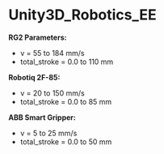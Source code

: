 # Unity3D_Robotics_EE

**RG2 Parameters:**

- v = 55 to 184 mm/s
- total_stroke = 0.0 to 110 mm

**Robotiq 2F-85:**

- v = 20 to 150 mm/s
- total_stroke = 0.0 to 85 mm

**ABB Smart Gripper:**

- v = 5 to 25 mm/s
- total_stroke = 0.0 to 50 mm
